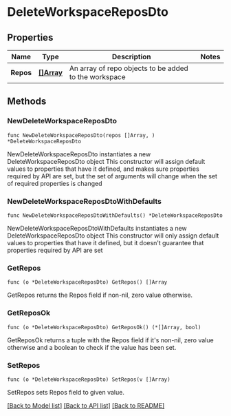 # DeleteWorkspaceReposDto

## Properties

Name | Type | Description | Notes
------------ | ------------- | ------------- | -------------
**Repos** | [**[]Array**](Array.md) | An array of repo objects to be added to the workspace | 

## Methods

### NewDeleteWorkspaceReposDto

`func NewDeleteWorkspaceReposDto(repos []Array, ) *DeleteWorkspaceReposDto`

NewDeleteWorkspaceReposDto instantiates a new DeleteWorkspaceReposDto object
This constructor will assign default values to properties that have it defined,
and makes sure properties required by API are set, but the set of arguments
will change when the set of required properties is changed

### NewDeleteWorkspaceReposDtoWithDefaults

`func NewDeleteWorkspaceReposDtoWithDefaults() *DeleteWorkspaceReposDto`

NewDeleteWorkspaceReposDtoWithDefaults instantiates a new DeleteWorkspaceReposDto object
This constructor will only assign default values to properties that have it defined,
but it doesn't guarantee that properties required by API are set

### GetRepos

`func (o *DeleteWorkspaceReposDto) GetRepos() []Array`

GetRepos returns the Repos field if non-nil, zero value otherwise.

### GetReposOk

`func (o *DeleteWorkspaceReposDto) GetReposOk() (*[]Array, bool)`

GetReposOk returns a tuple with the Repos field if it's non-nil, zero value otherwise
and a boolean to check if the value has been set.

### SetRepos

`func (o *DeleteWorkspaceReposDto) SetRepos(v []Array)`

SetRepos sets Repos field to given value.



[[Back to Model list]](../README.md#documentation-for-models) [[Back to API list]](../README.md#documentation-for-api-endpoints) [[Back to README]](../README.md)


